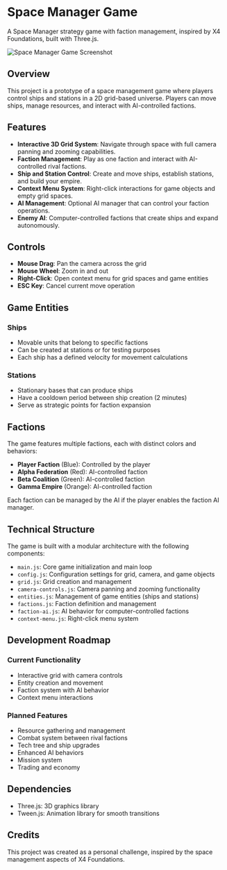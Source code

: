 # Space Manager Game

A Space Manager strategy game with faction management, inspired by X4 Foundations, built with Three.js.

![Space Manager Game Screenshot](https://github.com/user-attachments/assets/3e26503b-0b36-45d3-b3f4-3f54b1ea9dc1)

## Overview

This project is a prototype of a space management game where players control ships and stations in a 2D grid-based universe. Players can move ships, manage resources, and interact with AI-controlled factions.

## Features

- **Interactive 3D Grid System**: Navigate through space with full camera panning and zooming capabilities.
- **Faction Management**: Play as one faction and interact with AI-controlled rival factions.
- **Ship and Station Control**: Create and move ships, establish stations, and build your empire.
- **Context Menu System**: Right-click interactions for game objects and empty grid spaces.
- **AI Management**: Optional AI manager that can control your faction operations.
- **Enemy AI**: Computer-controlled factions that create ships and expand autonomously.

## Controls

- **Mouse Drag**: Pan the camera across the grid
- **Mouse Wheel**: Zoom in and out
- **Right-Click**: Open context menu for grid spaces and game entities
- **ESC Key**: Cancel current move operation

## Game Entities

### Ships
- Movable units that belong to specific factions
- Can be created at stations or for testing purposes
- Each ship has a defined velocity for movement calculations

### Stations
- Stationary bases that can produce ships
- Have a cooldown period between ship creation (2 minutes)
- Serve as strategic points for faction expansion

## Factions

The game features multiple factions, each with distinct colors and behaviors:
- **Player Faction** (Blue): Controlled by the player
- **Alpha Federation** (Red): AI-controlled faction
- **Beta Coalition** (Green): AI-controlled faction
- **Gamma Empire** (Orange): AI-controlled faction

Each faction can be managed by the AI if the player enables the faction AI manager.

## Technical Structure

The game is built with a modular architecture with the following components:

- `main.js`: Core game initialization and main loop
- `config.js`: Configuration settings for grid, camera, and game objects
- `grid.js`: Grid creation and management
- `camera-controls.js`: Camera panning and zooming functionality
- `entities.js`: Management of game entities (ships and stations)
- `factions.js`: Faction definition and management
- `faction-ai.js`: AI behavior for computer-controlled factions
- `context-menu.js`: Right-click menu system

## Development Roadmap

### Current Functionality
- Interactive grid with camera controls
- Entity creation and movement
- Faction system with AI behavior
- Context menu interactions

### Planned Features
- Resource gathering and management
- Combat system between rival factions
- Tech tree and ship upgrades
- Enhanced AI behaviors
- Mission system
- Trading and economy

## Dependencies
- Three.js: 3D graphics library
- Tween.js: Animation library for smooth transitions

## Credits
This project was created as a personal challenge, inspired by the space management aspects of X4 Foundations.